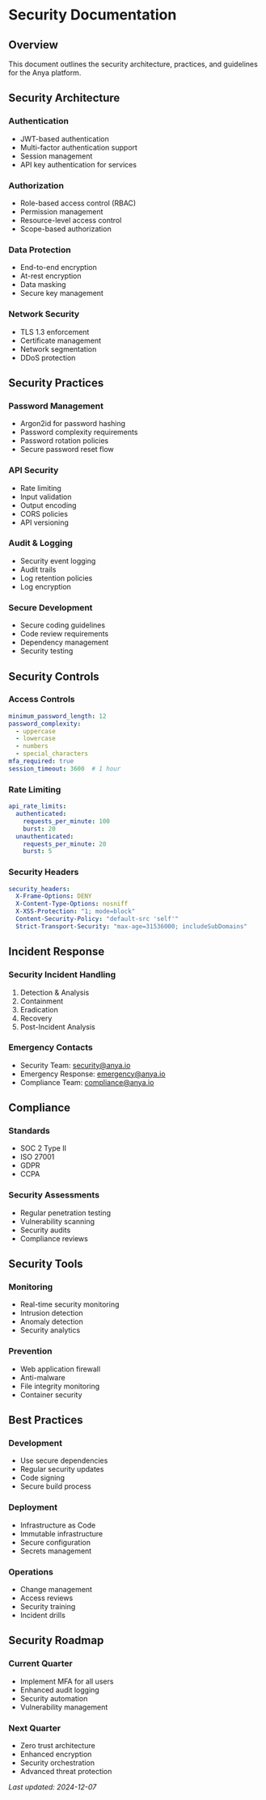 <!-- markdownlint-disable MD013 line-length -->

# Security Documentation

## Overview

This document outlines the security architecture, practices, and guidelines for the Anya platform.

## Security Architecture

### Authentication
- JWT-based authentication
- Multi-factor authentication support
- Session management
- API key authentication for services

### Authorization
- Role-based access control (RBAC)
- Permission management
- Resource-level access control
- Scope-based authorization

### Data Protection
- End-to-end encryption
- At-rest encryption
- Data masking
- Secure key management

### Network Security
- TLS 1.3 enforcement
- Certificate management
- Network segmentation
- DDoS protection

## Security Practices

### Password Management
- Argon2id for password hashing
- Password complexity requirements
- Password rotation policies
- Secure password reset flow

### API Security
- Rate limiting
- Input validation
- Output encoding
- CORS policies
- API versioning

### Audit & Logging
- Security event logging
- Audit trails
- Log retention policies
- Log encryption

### Secure Development
- Secure coding guidelines
- Code review requirements
- Dependency management
- Security testing

## Security Controls

### Access Controls
```yaml
minimum_password_length: 12
password_complexity:
  - uppercase
  - lowercase
  - numbers
  - special_characters
mfa_required: true
session_timeout: 3600  # 1 hour
```

### Rate Limiting
```yaml
api_rate_limits:
  authenticated:
    requests_per_minute: 100
    burst: 20
  unauthenticated:
    requests_per_minute: 20
    burst: 5
```

### Security Headers
```yaml
security_headers:
  X-Frame-Options: DENY
  X-Content-Type-Options: nosniff
  X-XSS-Protection: "1; mode=block"
  Content-Security-Policy: "default-src 'self'"
  Strict-Transport-Security: "max-age=31536000; includeSubDomains"
```

## Incident Response

### Security Incident Handling
1. Detection & Analysis
2. Containment
3. Eradication
4. Recovery
5. Post-Incident Analysis

### Emergency Contacts
- Security Team: security@anya.io
- Emergency Response: emergency@anya.io
- Compliance Team: compliance@anya.io

## Compliance

### Standards
- SOC 2 Type II
- ISO 27001
- GDPR
- CCPA

### Security Assessments
- Regular penetration testing
- Vulnerability scanning
- Security audits
- Compliance reviews

## Security Tools

### Monitoring
- Real-time security monitoring
- Intrusion detection
- Anomaly detection
- Security analytics

### Prevention
- Web application firewall
- Anti-malware
- File integrity monitoring
- Container security

## Best Practices

### Development
- Use secure dependencies
- Regular security updates
- Code signing
- Secure build process

### Deployment
- Infrastructure as Code
- Immutable infrastructure
- Secure configuration
- Secrets management

### Operations
- Change management
- Access reviews
- Security training
- Incident drills

## Security Roadmap

### Current Quarter
- Implement MFA for all users
- Enhanced audit logging
- Security automation
- Vulnerability management

### Next Quarter
- Zero trust architecture
- Enhanced encryption
- Security orchestration
- Advanced threat protection

*Last updated: 2024-12-07*
